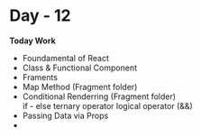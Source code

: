# Day - 12
**Today Work**
-  Foundamental of React
- Class & Functional Component
- Framents
-  Map Method (Fragment folder)
- Conditional Renderring (Fragment folder)  
  if - else
  ternary operator
  logical operator (&&)
- Passing Data via Props
- 
